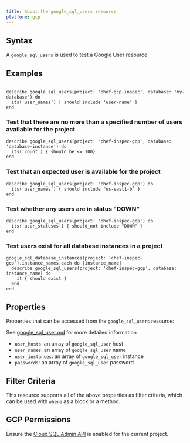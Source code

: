 ```yaml
---
title: About the google_sql_users resource
platform: gcp
---
```


## Syntax
A `google_sql_users` is used to test a Google User resource

## Examples
```

describe google_sql_users(project: 'chef-gcp-inspec', database: 'my-database') do
  its('user_names') { should include 'user-name' }
end
```

### Test that there are no more than a specified number of users available for the project

    describe google_sql_users(project: 'chef-inspec-gcp', database: 'database-instance') do
      its('count') { should be <= 100}
    end

### Test that an expected user is available for the project

    describe google_sql_users(project: 'chef-inspec-gcp') do
      its('user_names') { should include "us-east1-b" }
    end

### Test whether any users are in status "DOWN"

    describe google_sql_users(project: 'chef-inspec-gcp') do
      its('user_statuses') { should_not include "DOWN" }
    end

### Test users exist for all database instances in a project

    google_sql_database_instances(project: 'chef-inspec-gcp').instance_names.each do |instance_name|
      describe google_sql_users(project: 'chef-inspec-gcp', database: instance_name) do
        it { should exist }
      end
    end

## Properties
Properties that can be accessed from the `google_sql_users` resource:

See [google_sql_user.md](google_sql_user.md) for more detailed information
  * `user_hosts`: an array of `google_sql_user` host
  * `user_names`: an array of `google_sql_user` name
  * `user_instances`: an array of `google_sql_user` instance
  * `passwords`: an array of `google_sql_user` password

## Filter Criteria
This resource supports all of the above properties as filter criteria, which can be used
with `where` as a block or a method.

## GCP Permissions

Ensure the [Cloud SQL Admin API](https://console.cloud.google.com/apis/library/sqladmin.googleapis.com/) is enabled for the current project.
